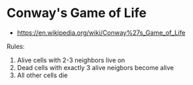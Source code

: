 # Conway's Game of Life

- https://en.wikipedia.org/wiki/Conway%27s_Game_of_Life

Rules:
1. Alive cells with 2-3 neighbors live on
2. Dead cells with exactly 3 alive neigbors become alive
3. All other cells die
